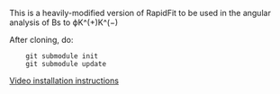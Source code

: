 This is a heavily-modified version of RapidFit to be used in the angular analysis of Bs to ϕK^(+)K^(−)

After cloning, do:

        git submodule init
        git submodule update

[Video installation instructions](https://www.youtube.com/watch?v=GWwh1VEUh_0)

